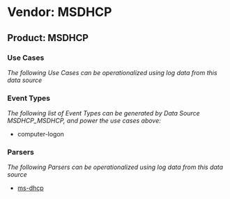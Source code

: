 Vendor: MSDHCP
==============
Product: MSDHCP
---------------

### Use Cases

_The following Use Cases can be operationalized using log data from this data source_



### Event Types

_The following list of Event Types can be generated by Data Source MSDHCP_MSDHCP, and power the use cases above:_

- computer-logon


### Parsers

_The following Parsers can be operationalized using log data from this data source_

* [ms-dhcp](../Parsers/parserContent_ms-dhcp.md)
